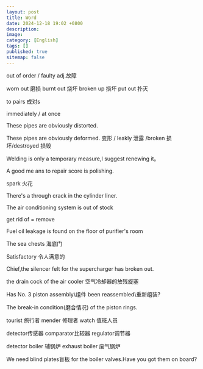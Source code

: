 ```yaml
---
layout: post
title: Word
date: 2024-12-18 19:02 +0800
description:
image:
category: [English]
tags: []
published: true
sitemap: false
---
```






out of order / faulty     adj.故障

worn out 磨损  burnt out 烧坏  broken up 损坏 put out 扑灭  

to pairs 成对s

immediately / at once

These pipes are obviously distorted.

These pipes are obviously deformed. 变形 / leakly 泄露 /broken 损坏/destroyed 损毁

Welding is only a temporary measure,I suggest renewing it。

A good me	ans to repair score is polishing.

spark 火花

There's a through crack in the cylinder liner.

The air conditioning system is out of stock

get rid of = remove

Fuel oil leakage is found on the floor of purifier's room	

The sea chests 海底门

Satisfactory 令人满意的

Chief,the silencer felt for the supercharger has broken out.

the drain cock of the air cooler 空气冷却器的放残旋塞

Has No. 3 piston assembly\组件 been reassembled\重新组装? 

The break-in condition(磨合情况) of the piston rings.

tourist 旅行者 mender 修理者 watch 值班人员

detector传感器 comparator比较器 regulator调节器

detector boiler 辅锅炉  exhaust boiler 废气锅炉

We need blind plates盲板 for the boiler valves.Have you got them on board?
